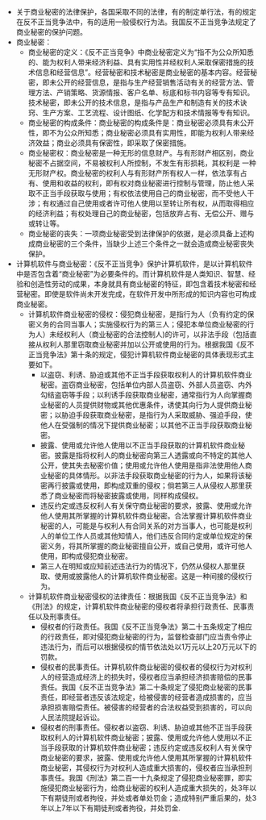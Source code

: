- 关于商业秘密的法律保护，各国采取不同的法律，有的制定单行法，有的规定在反不正当竞争法中，有的适用一般侵权行为法。我国反不正当竞争法规定了商业秘密的保护问题。
- 商业秘密：
	- 商业秘密的定义：《反不正当竞争》中商业秘密定义为“指不为公众所知悉的、能为权利人带来经济利益、具有实用性并经权利人采取保密措施的技术信息和经营信息”。经营秘密和技术秘密是商业秘密的基本内容。经营秘密，即未公开的经营信息，是指与生产经营销售活动有关的经营方法、管理方法、产销策略、货源情报、客户名单、标底和标书内容等专有知识。技术秘密，即未公开的技术信息，是指与产品生产和制造有关的技术诀窍、生产方案、工艺流程、设计图纸、化学配方和技术情报等专有知识。
	- 商业秘密的构成条件：商业秘密的构成条件是：商业秘密必须具有未公开性，即不为公众所知悉；商业秘密必须具有实用性，即能为权利人带来经济效益；商业必须具有保密性，即采取了保密措施。
	- 商业秘密权：商业秘密是一种无形的信息财产。与有形财产相区别，商业秘密不占据空间，不易被权利人所控制，不发生有形损耗，其权利是 一种无形财产权。商业秘密的权利人与有形财产所有权人一样，依法享有占有、使用和收益的权利，即有权对商业秘密进行控制与管理，防止他人采取不正当手段获取与使用；有权依法使用自己的商业秘密，而不受他人干涉；有权通过自己使用或者许可他人使用以至转让所有权，从而取得相应的经济利益；有权处理自己的商业秘密，包括放弃占有、无偿公开、赠与或转让等。
	- 商业秘密的丧失：一项商业秘密受到法律保护的依据，是必须具备上述构成商业秘密的三个条件，当缺少上述三个条件之一就会造成商业秘密丧失保护。
- 计算机软件与商业秘密：《反不正当竞争》保护计算机软件，是以计算机软件中是否包含着“商业秘密”为必要条件的。而计算机软件是人类知识、智慧、经验和创造性劳动的成果，本身就具有商业秘密的特征，即包含着技术秘密和经营秘密。即使是软件尚未开发完成，在软件开发中所形成的知识内容也可构成商业秘密。
	- 计算机软件商业秘密的侵权：侵犯商业秘密，是指行为人（负有约定的保密义务的合同当事人；实施侵权行为的第三人；侵犯本单位商业秘密的行为人）未经权利人（商业秘密的合法控制人)的许可，以非法手段（包括直接从权利人那里窃取商业秘密并加以公开或使用的行为。根据我国《反不正当竞争法》第十条的规定，侵犯计算机软件商业秘密的具体表现形式主要如下。
		- 以盗窃、利诱、胁迫或其他不正当手段获取权利人的计算机软件商业秘密。盗窃商业秘密，包括单位内部人员盗窃、外部人员盗窃、内外勾结盗窃等手段；以利诱手段获取商业秘密，通常指行为人向掌握商业秘密的人员提供财物或其他优惠条件，诱使其向行为人提供商业秘密；以胁迫手段获取商业秘密，是指行为人采取威胁、强迫手段，使他人在受强制的情况下提供商业秘密；以其他不正当手段获取商业秘密。
		- 披露、使用或允许他人使用以不正当手段获取的计算机软件商业秘密。披露是指将权利人的商业秘密向第三人透露或向不特定的其他人公开，使其失去秘密价值；使用或允许他人使用是指非法使用他人商业秘密的具体情形。以非法手段获取商业秘密的行为人，如果将该秘密再行披露或使用，即构成双重的侵权；倘若第三人从侵权人那里获悉了商业秘密而将秘密披露或使用，同样构成侵权。
		- 违反约定或违反权利人有关保守商业秘密的要求，披露、使用或允许他人使用其所掌握的计算机软件商业秘密。合法掌握计算机软件商业秘密的人，可能是与权利人有合同关系的对方当事人，也可能是权利人的单位工作人员或其他知情人，他们违反合同约定或单位规定的保密义务，将其所掌握的商业秘密擅自公开，或自己使用，或许可他人使用，即构成侵犯商业秘密。
		- 第三人在明知或应知前述违法行为的情况下，仍然从侵权人那里获取、使用或披露他人的计算机软件商业秘密。这是一种间接的侵权行为。
	- 计算机软件商业秘密侵权的法律责任：根据我国《反不正当竞争法》和《刑法》的规定，计算机软件商业秘密的侵权者将承担行政责任、民事责任以及刑事责任。
		- 侵权者的行政责任。我国《反不正当竞争法》第二十五条规定了相应的行政责任，即对侵犯商业秘密的行为，监督检查部门应当责令停止违法行为，而后可以根据侵权的情节依法处以1万元以上20万元以下的罚款。
		- 侵权者的民事责任。计算机软件商业秘密的侵权者的侵权行为对权利人的经营造成经济上的损失时，侵权者应当承担经济损害赔偿的民事责任。我国《反不正当竞争法》第二十条规定了侵犯商业秘密的民事责任，即经营者违反该法规定，给被侵害的经营者造成损害的，应当承担损害赔偿责任。被侵害的经营者的合法权益受到损害的，可以向人民法院提起诉讼。
		- 侵权者的刑事责任。侵权者以盗窃、利诱、胁迫或其他不正当手段获取权利人的计算机软件商业秘密；披露、使用或允许他人使用以不正当手段获取的计算机软件商业秘密；违反约定或违反权利人有关保守商业秘密的要求，披露、使用或允许他人使用其所掌握的计算机软件商业秘密，其侵权行为对权利人造成重大损害的，侵权者应当承担刑事责任。我国《刑法》第二百一十九条规定了侵犯商业秘密罪，即实施侵犯商业秘密行为，给商业秘密的权利人造成重大损失的，处3年以下有期徒刑或者拘役，并处或者单处罚金；造成特别严重后果的，处3年以上7年以下有期徒刑或者拘役，并处罚金.